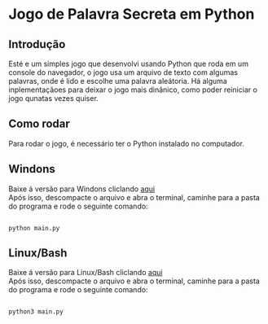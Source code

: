 # Jogo de Palavra Secreta em Python  

## Introdução
Esté e um simples jogo que desenvolvi usando Python que roda em um console do navegador, o jogo usa um arquivo de texto
com algumas palavras, onde é lido e escolhe uma palavra aleátoria. Há alguma inplementaçãoes para deixar o jogo mais dinânico, como
poder reiniciar o jogo qunatas vezes quiser.

## Como rodar
Para rodar o jogo, é necessário ter o Python instalado no computador.
## Windons
Baixe á versão para Windons cliclando [aqui](https://github.com/Israel-SoaresPorto/palavra_secreta_python/archive/refs/heads/version-windons.zip)  
Após isso, descompacte o arquivo e abra o terminal, caminhe para a pasta do programa e rode o seguinte comando:
```shell

python main.py

```
## Linux/Bash
Baixe á versão para Linux/Bash cliclando [aqui](https://github.com/Israel-SoaresPorto/palavra_secreta_python/archive/refs/heads/version-linux.zip)  
Após isso, descompacte o arquivo e abra o terminal, caminhe para a pasta do programa e rode o seguinte comando:
```shell

python3 main.py

```
